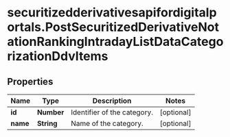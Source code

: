 # securitizedderivativesapifordigitalportals.PostSecuritizedDerivativeNotationRankingIntradayListDataCategorizationDdvItems

## Properties

Name | Type | Description | Notes
------------ | ------------- | ------------- | -------------
**id** | **Number** | Identifier of the category. | [optional] 
**name** | **String** | Name of the category. | [optional] 


